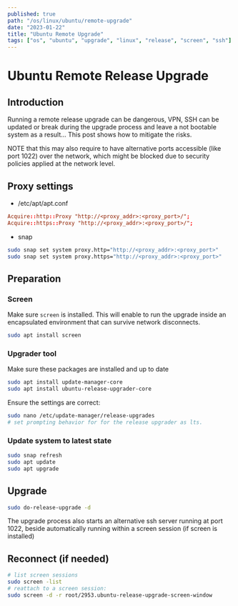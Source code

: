 ```yaml
---
published: true
path: "/os/linux/ubuntu/remote-upgrade"
date: "2023-01-22"
title: "Ubuntu Remote Upgrade"
tags: ["os", "ubuntu", "upgrade", "linux", "release", "screen", "ssh"]
---
```


# Ubuntu Remote Release Upgrade

## Introduction

Running a remote release upgrade can be dangerous, VPN, SSH can be updated or break during the upgrade
process and leave a not bootable system as a result... This post shows how to mitigate the risks.

NOTE that this may also require to have alternative ports accessible (like port 1022) over the network,
which might be blocked due to security policies applied at the network level.

## Proxy settings

* /etc/apt/apt.conf

```conf
Acquire::http::Proxy "http://<proxy_addr>:<proxy_port>/";
Acquire::https::Proxy "http://<proxy_addr>:<proxy_port>/";
```

* snap

```bash
sudo snap set system proxy.http="http://<proxy_addr>:<proxy_port>"
sudo snap set system proxy.https="http://<proxy_addr>:<proxy_port>"
```

## Preparation

### Screen

Make sure `screen` is installed. This will enable to run the upgrade inside an encapsulated environment
that can survive network disconnects.

```bash
sudo apt install screen
```

### Upgrader tool

Make sure these packages are installed and up to date

```bash
sudo apt install update-manager-core
sudo apt install ubuntu-release-upgrader-core
```

Ensure the settings are correct:

```bash
sudo nano /etc/update-manager/release-upgrades
# set prompting behavior for for the release upgrader as lts.
```

### Update system to latest state

```bash
sudo snap refresh
sudo apt update
sudo apt upgrade
```

## Upgrade

```bash
sudo do-release-upgrade -d
```

The upgrade process also starts an alternative ssh server running at port 1022,
beside automatically running within a screen session (if screen is installed)

## Reconnect (if needed)

```bash
# list screen sessions
sudo screen -list
# reattach to a screen session:
sudo screen -d -r root/2953.ubuntu-release-upgrade-screen-window
```
